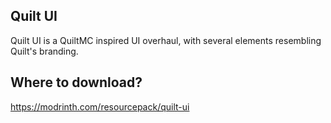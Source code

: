 ## Quilt UI
Quilt UI is a QuiltMC inspired UI overhaul, with several elements resembling Quilt's branding.

## Where to download?
https://modrinth.com/resourcepack/quilt-ui
